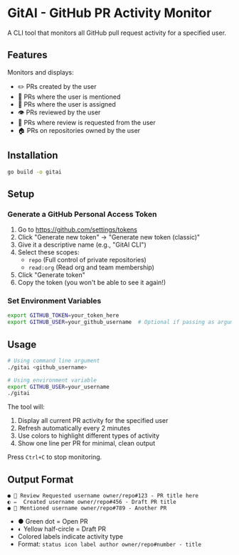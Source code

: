 # GitAI - GitHub PR Activity Monitor

A CLI tool that monitors all GitHub pull request activity for a specified user.

## Features

Monitors and displays:
- ✏️  PRs created by the user
- 💬 PRs where the user is mentioned
- 👤 PRs where the user is assigned
- 👁️  PRs reviewed by the user
- 🔔 PRs where review is requested from the user
- 🏠 PRs on repositories owned by the user

## Installation

```bash
go build -o gitai
```

## Setup

### Generate a GitHub Personal Access Token

1. Go to https://github.com/settings/tokens
2. Click "Generate new token" → "Generate new token (classic)"
3. Give it a descriptive name (e.g., "GitAI CLI")
4. Select these scopes:
   - `repo` (Full control of private repositories)
   - `read:org` (Read org and team membership)
5. Click "Generate token"
6. Copy the token (you won't be able to see it again!)

### Set Environment Variables

```bash
export GITHUB_TOKEN=your_token_here
export GITHUB_USER=your_github_username  # Optional if passing as argument
```

## Usage

```bash
# Using command line argument
./gitai <github_username>

# Using environment variable
export GITHUB_USER=your_username
./gitai
```

The tool will:
1. Display all current PR activity for the specified user
2. Refresh automatically every 2 minutes
3. Use colors to highlight different types of activity
4. Show one line per PR for minimal, clean output

Press `Ctrl+C` to stop monitoring.

## Output Format

```
● 🔔 Review Requested username owner/repo#123 - PR title here
◐ ✏️  Created username owner/repo#456 - Draft PR title
● 💬 Mentioned username owner/repo#789 - Another PR
```

- ● Green dot = Open PR
- ◐ Yellow half-circle = Draft PR
- Colored labels indicate activity type
- Format: `status icon label author owner/repo#number - title`
